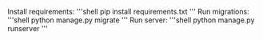 Install requirements:
'''shell
pip install requirements.txt
'''
Run migrations:
'''shell
python manage.py migrate
'''
Run server:
'''shell
python manage.py runserver
'''